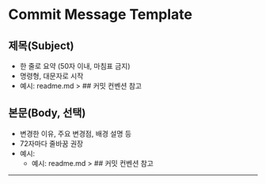 # Commit Message Template

## 제목(Subject)

- 한 줄로 요약 (50자 이내, 마침표 금지)
- 명령형, 대문자로 시작
- 예시: readme.md > ## 커밋 컨벤션 참고

## 본문(Body, 선택)

- 변경한 이유, 주요 변경점, 배경 설명 등
- 72자마다 줄바꿈 권장
- 예시:
  - 예시: readme.md > ## 커밋 컨벤션 참고

---
